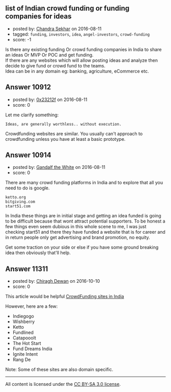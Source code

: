 ## list of Indian crowd funding or funding companies for ideas

- posted by: [Chandra Sekhar](https://stackexchange.com/users/197516/chandra-sekhar) on 2016-08-11
- tagged: `funding`, `investors`, `idea`, `angel-investors`, `crowd-funding`
- score: -1

<p>Is there any existing funding Or crowd funding companies in India to share an ideas Or MVP Or POC and get funding.<br/>
If there are any websites which will allow posting ideas and analyze then decide to give fund or crowd fund to the teams.<br/>
Idea can be in any domain eg: banking, agriculture, eCommerce etc.</p>



## Answer 10912

- posted by: [0x23212f](https://stackexchange.com/users/8970427/0x23212f) on 2016-08-11
- score: 0

<p>Let me clarify something:</p>

<p><code>Ideas, are generally worthless.. without execution.</code></p>

<p>Crowdfunding websites are similar. You usually can't approach to crowdfunding unless you have at least a basic prototype.</p>



## Answer 10914

- posted by: [Gandalf the White](https://stackexchange.com/users/6786955/gandalf-the-white) on 2016-08-11
- score: 0

<p>There are many crowd funding platforms in India and to explore that all you need to do is google.</p>

<pre><code>ketto.org 
bitgiving.com 
start51.com 
</code></pre>

<p>In India these things are in initial stage and getting an idea funded is going to be difficult because that wont attract potential supporters. To be honest a few things even seem dubious in this whole scene to me, I was just checking start51 and there they have funded a website that is for career and in return people only get advertising and brand promotion, no equity. </p>

<p>Get some traction on your side or else if you have some ground breaking idea then obviously that'll help. </p>



## Answer 11311

- posted by: [Chiragh Dewan](https://stackexchange.com/users/9254789/chiragh-dewan) on 2016-10-10
- score: 0

<p>This article would be helpful <a href="http://www.thebinnews.com/crowdfunding-sites-in-india-opportunities-and-facts/" rel="nofollow">CrowdFunding sites in India</a></p>

<p>However, here are a few:</p>

<ul>
<li>Indiegogo </li>
<li>Wishberry </li>
<li>Ketto</li>
<li>Fundlined</li>
<li>Catapooolt</li>
<li>The Hot Start</li>
<li>Fund Dreams India</li>
<li>Ignite Intent </li>
<li>Rang De</li>
</ul>

<p>Note: Some of these sites are also domain specific. </p>




---

All content is licensed under the [CC BY-SA 3.0 license](https://creativecommons.org/licenses/by-sa/3.0/).
